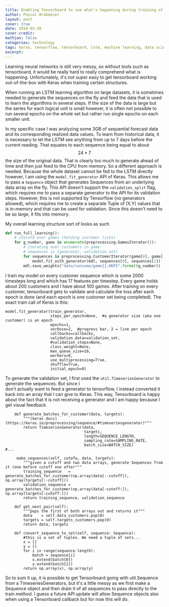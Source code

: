 ```yaml
---
title: Enabling Tensorboard to see what's happening during training of an LSTM on Keras using a Timeseries Generator
author: Pascal Brokmeier
layout: post
cover: true
date: 2018-03-30
cover-credit: 
mathjax: false
categories: technology
tags: keras, tensorflow, tensorboard, lstm, machine learning, data science,
excerpt: 
---
```


Learning neural networks is still very messy, so without tools such as tensorboard, it would be really hard to really
comprehend what is happening. Unfortunately, it's not super easy to get tensorboard working out-of-the-box with Keras
when training certain structures. 

When running an LSTM learning algorithm on large datasets, it is sometimes needed to generate the sequences on the fly
and feed the data that is used to learn the algorithms in several steps. If the size of the data is large but the series
for each logical unit is small however, it is often not possible to run several epochs on the whole set but rather run
single epochs on each smaller unit.

In my specific case I was analyzing some 3GB of sequential forecast data and its corresponding realized data values. To
learn from historical data, it is necessary to let the LSTM see anything from up to 7 days before the current reading.
That equates to each sequence being equal to about $$ 24 * 7 $$ the size of the original data. That is clearly too much
to generate ahead of time and then just feed to the CPU from memory. So a different approach is needed. Because the
whole dataset cannot be fed to the LSTM directly however, I am using the `model.fit_generator` API of Keras. This allows
me to pass a `Sequence` object that generates Sequences from an underlying data array on the fly. This API doesn't
support the `validation_split` flag, which requires me to pass a separate generator to the API for its validation steps.
However, this is not supported by Tensorflow (no generators allowed), which requires me to create a separate Tuple of
(X,Y) values that is in-memory and that can be used for validation. Since this doesn't need to be so large, it fits into
memory. 

My overall learning structure sort of looks as such

```python
def run_full_learning():
    # iterate over games (holding customer lists)
    for g_number, game in enumerate(preprocessing.GamesIterator()):
        # iterating over customers in game
		# sequences is [generator, validation_set]
        for sequences in preprocessing.CustomerIterator(game[0], game[1]):
            model.fit_with_generator(mdl, sequences[0], sequences[1])
        mdl.save_weights("data/consume/game{}.HDF5".format(g_number))
```

I train my model on every customer sequence which is some 2000 timesteps long and which has 17 features per timestep.
Every game holds about 200 customers and I have about 100 games. After training on every customer, tensorboard gets to
validate and calculate the loss after each epoch is done (and each epoch is one customer set being completed). The exact
train call of Keras is this:

```
model.fit_generator(train_generator,
                    steps_per_epoch=None,  #a generator size (aka one customer) is an epoch
                    epochs=1,
                    verbose=2,  #progress bar, 2 = line per epoch
                    callbacks=callbacks,
                    validation_data=validation_set,
                    #validation_steps=None,
                    class_weight=None,
                    max_queue_size=10,
                    workers=8,
                    use_multiprocessing=True,
                    shuffle=True,
                    initial_epoch=0)
```

To generate the validation set, I first used the `util.TimeseriesGenerator` to generate the sequences. But since I  
don't actually want to feed a generator to tensorflow, I instead converted it back into an array that I can give to
Keras. This way, Tensorboard is happy about the fact that it is not receiving a generator and I am happy because I get
visual feedback. 

```
	def generate_batches_for_customer(data, targets):
    	"""[keras docs](https://keras.io/preprocessing/sequence/#timeseriesgenerator)"""
    	return TimeseriesGenerator(data,
        	                       targets,
        	                       length=SEQUENCE_LENGTH,
        	                       sampling_rate=SAMPLING_RATE,
        	                       batch_size=BATCH_SIZE)
#...

     make_sequences(self, cutofa, data, targets):
        """given a cutoff and two data arrays, generate Sequences from it (one before cutoff one after"""
        training_sequence   = generate_batches_for_customer(np.array(data[:-cutoff]), np.array(targets[:-cutoff]))
        validation_sequence = generate_batches_for_customer(np.array(data[-cutoff:]), np.array(targets[-cutoff:]))
        return training_sequence, validation_sequence

    def get_next_pair(self):
        """pops the first of both arrays out and returns it"""
        data    = self.data_customers.pop(0)
        targets = self.targets_customers.pop(0)
        return data, targets

    def convert_sequence_to_set(self, sequence: Sequence):
        #this is a set of tuples. We need a tuple of sets...
        x = []
        y = []
        for i in range(sequence.length):
            batch = sequence[i]
            x.extend(batch[0])
            y.extend(batch[1])
        return np.array(x), np.array(y)
```

So to sum it up, it is possible to get Tensorboard going with util.Sequence from a TimeseriesGenerators, but it's a
little messy as we first make a Sequence object and then drain it of all sequences to pass directly to the train method.
I guess a future API update will allow Sequence objects also when using a Tensorboard callback but for now this will do.
